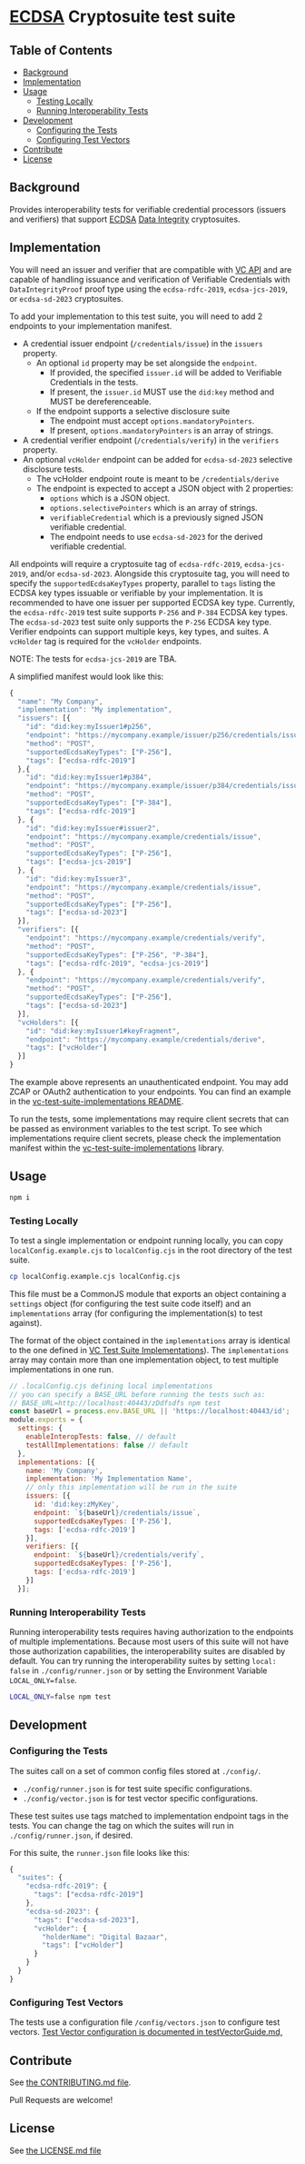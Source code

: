 <!--
Copyright 2023 Digital Bazaar, Inc.

SPDX-License-Identifier: BSD-3-Clause
-->

# [ECDSA](https://www.w3.org/TR/vc-di-ecdsa/) Cryptosuite test suite

## Table of Contents

- [Background](#background)
- [Implementation](#implementation)
- [Usage](#usage)
  - [Testing Locally](#testing-locally)
  - [Running Interoperability Tests](#running-interoperability-tests)
- [Development](#development)
  - [Configuring the Tests](#configuring-the-tests)
  - [Configuring Test Vectors](#configuring-test-vectors)
- [Contribute](#contribute)
- [License](#license)

## Background

Provides interoperability tests for verifiable credential processors
(issuers and verifiers) that support [ECDSA](https://www.w3.org/TR/vc-di-ecdsa/)
[Data Integrity](https://www.w3.org/TR/vc-data-integrity/) cryptosuites.

## Implementation

You will need an issuer and verifier that are compatible with [VC API](https://w3c-ccg.github.io/vc-api/)
and are capable of handling issuance and verification of Verifiable Credentials
with `DataIntegrityProof` proof type using the `ecdsa-rdfc-2019`,
`ecdsa-jcs-2019`, or `ecdsa-sd-2023` cryptosuites.

To add your implementation to this test suite, you will need to add 2 endpoints
to your implementation manifest.

- A credential issuer endpoint (`/credentials/issue`) in the `issuers` property.
  - An optional `id` property may be set alongside the `endpoint`.
    - If provided, the specified `issuer.id` will be added to Verifiable Credentials
      in the tests.
    - If present, the `issuer.id` MUST use the `did:key` method and MUST be dereferenceable.
  - If the endpoint supports a selective disclosure suite
    - The endpoint must accept `options.mandatoryPointers`.
    - If present, `options.mandatoryPointers` is an array of strings.
- A credential verifier endpoint (`/credentials/verify`) in the `verifiers`
property.
- An optional `vcHolder` endpoint can be added for `ecdsa-sd-2023` selective disclosure tests.
  - The vcHolder endpoint route is meant to be `/credentials/derive`
  - The endpoint is expected to accept a JSON object with 2 properties:
    - `options` which is a JSON object.
    - `options.selectivePointers` which is an array of strings.
    - `verifiableCredential` which is a previously signed JSON verifiable credential.
    - The endpoint needs to use `ecdsa-sd-2023` for the derived verifiable credential.

All endpoints will require a cryptosuite tag of `ecdsa-rdfc-2019`,
`ecdsa-jcs-2019`, and/or `ecdsa-sd-2023`. Alongside this cryptosuite tag, you
will need to specify the `supportedEcdsaKeyTypes` property, parallel to `tags`
listing the ECDSA key types issuable or verifiable by your implementation.
It is recommended to have one issuer per supported ECDSA key type.
Currently, the `ecdsa-rdfc-2019` test suite supports `P-256` and `P-384` ECDSA key types.
The `ecdsa-sd-2023` test suite only supports the `P-256` ECDSA key type.
Verifier endpoints can support multiple keys, key types, and suites.
A `vcHolder` tag is required for the `vcHolder` endpoints.

NOTE: The tests for `ecdsa-jcs-2019` are TBA.

A simplified manifest would look like this:

```js
{
  "name": "My Company",
  "implementation": "My implementation",
  "issuers": [{
    "id": "did:key:myIssuer1#p256",
    "endpoint": "https://mycompany.example/issuer/p256/credentials/issue",
    "method": "POST",
    "supportedEcdsaKeyTypes": ["P-256"],
    "tags": ["ecdsa-rdfc-2019"]
  },{
    "id": "did:key:myIssuer1#p384",
    "endpoint": "https://mycompany.example/issuer/p384/credentials/issue",
    "method": "POST",
    "supportedEcdsaKeyTypes": ["P-384"],
    "tags": ["ecdsa-rdfc-2019"]
  }, {
    "id": "did:key:myIssuer#issuer2",
    "endpoint": "https://mycompany.example/credentials/issue",
    "method": "POST",
    "supportedEcdsaKeyTypes": ["P-256"],
    "tags": ["ecdsa-jcs-2019"]
  }, {
    "id": "did:key:myIssuer3",
    "endpoint": "https://mycompany.example/credentials/issue",
    "method": "POST",
    "supportedEcdsaKeyTypes": ["P-256"],
    "tags": ["ecdsa-sd-2023"]
  }],
  "verifiers": [{
    "endpoint": "https://mycompany.example/credentials/verify",
    "method": "POST",
    "supportedEcdsaKeyTypes": ["P-256", "P-384"],
    "tags": ["ecdsa-rdfc-2019", "ecdsa-jcs-2019"]
  }, {
    "endpoint": "https://mycompany.example/credentials/verify",
    "method": "POST",
    "supportedEcdsaKeyTypes": ["P-256"],
    "tags": ["ecdsa-sd-2023"]
  }],
  "vcHolders": [{
    "id": "did:key:myIssuer1#keyFragment",
    "endpoint": "https://mycompany.example/credentials/derive",
    "tags": ["vcHolder"]
  }]
}
```

The example above represents an unauthenticated endpoint. You may add ZCAP or
OAuth2 authentication to your endpoints. You can find an example in the
[vc-test-suite-implementations README](https://github.com/w3c/vc-test-suite-implementations#adding-a-new-implementation).

To run the tests, some implementations may require client secrets that can be
passed as environment variables to the test script. To see which implementations
require client secrets, please check the implementation manifest within the
[vc-test-suite-implementations](https://github.com/w3c/vc-test-suite-implementations/tree/main/implementations) library.


## Usage

```js
npm i
```

### Testing Locally

To test a single implementation or endpoint running locally, you can
copy `localConfig.example.cjs` to `localConfig.cjs`
in the root directory of the test suite.

```bash
cp localConfig.example.cjs localConfig.cjs
```

This file must be a CommonJS module that exports an object containing a
`settings` object (for configuring the test suite code itself) and an
`implementations` array (for configuring the implementation(s) to test against).

The format of the object contained in the `implementations` array is
identical to the one defined in
[VC Test Suite Implementations](https://github.com/w3c/vc-test-suite-implementations?tab=readme-ov-file#usage)).
The `implementations` array may contain more than one implementation object, to
test multiple implementations in one run.

```js
// .localConfig.cjs defining local implementations
// you can specify a BASE_URL before running the tests such as:
// BASE_URL=http://localhost:40443/zDdfsdfs npm test
const baseUrl = process.env.BASE_URL || 'https://localhost:40443/id';
module.exports = {
  settings: {
    enableInteropTests: false, // default
    testAllImplementations: false // default
  },
  implementations: [{
    name: 'My Company',
    implementation: 'My Implementation Name',
    // only this implementation will be run in the suite
    issuers: [{
      id: 'did:key:zMyKey',
      endpoint: `${baseUrl}/credentials/issue`,
      supportedEcdsaKeyTypes: ['P-256'],
      tags: ['ecdsa-rdfc-2019']
    }],
    verifiers: [{
      endpoint: `${baseUrl}/credentials/verify`,
      supportedEcdsaKeyTypes: ['P-256'],
      tags: ['ecdsa-rdfc-2019']
    }]
  }];
```

### Running Interoperability Tests

Running interoperability tests requires having authorization to the endpoints of multiple
implementations. Because most users of this suite will not have those authorization capabilities,
the interoperability suites are disabled by default. You can try running the interoperability suites
by setting `local: false` in `./config/runner.json` or by setting the Environment Variable `LOCAL_ONLY=false`.

```bash
LOCAL_ONLY=false npm test
```

## Development

### Configuring the Tests

The suites call on a set of common config files stored at `./config/`.

- `./config/runner.json` is for test suite specific configurations.
- `./config/vector.json` is for test vector specific configurations.

These test suites use tags matched to implementation endpoint tags in the tests.
You can change the tag on which the suites will run in `./config/runner.json`, if desired.

For this suite, the `runner.json` file looks like this:

```js
{
  "suites": {
    "ecdsa-rdfc-2019": {
      "tags": ["ecdsa-rdfc-2019"]
    },
    "ecdsa-sd-2023": {
      "tags": ["ecdsa-sd-2023"],
      "vcHolder": {
        "holderName": "Digital Bazaar",
        "tags": ["vcHolder"]
      }
    }
  }
}
```

### Configuring Test Vectors

The tests use a configuration file `/config/vectors.json` to configure test vectors.
[Test Vector configuration is documented in testVectorGuide.md,](/testVectorGuide.md)

## Contribute

See [the CONTRIBUTING.md file](CONTRIBUTING.md).

Pull Requests are welcome!

## License

See [the LICENSE.md file](LICENSE.md)
